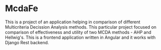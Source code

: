 # McdaFe

This is a project of an application helping in comparison of different Multicriteria Decission Analysis methods. This particular project focused on comparison of effectiveness and utility of two MCDA methods - AHP and Hellwig's. This is a frontend application written in Angular and it works with Django Rest backend.
